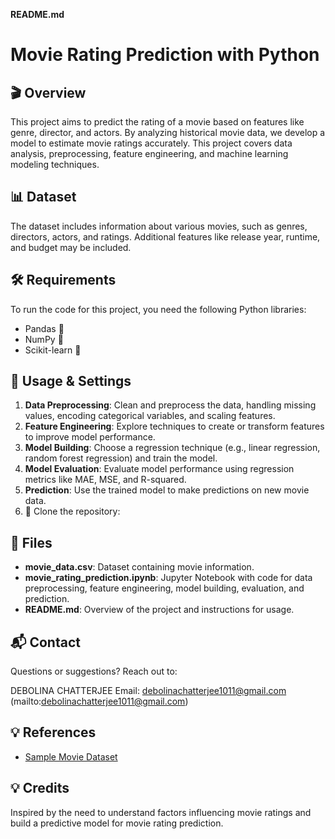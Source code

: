 **README.md**

# Movie Rating Prediction with Python

## 🎬 Overview
This project aims to predict the rating of a movie based on features like genre, director, and actors. By analyzing historical movie data, we develop a model to estimate movie ratings accurately. This project covers data analysis, preprocessing, feature engineering, and machine learning modeling techniques.

## 📊 Dataset
The dataset includes information about various movies, such as genres, directors, actors, and ratings. Additional features like release year, runtime, and budget may be included.

## 🛠️ Requirements
To run the code for this project, you need the following Python libraries:
- Pandas 🐼
- NumPy 🔢
- Scikit-learn 🧠


## 📝 Usage & Settings
1. **Data Preprocessing**: Clean and preprocess the data, handling missing values, encoding categorical variables, and scaling features.
2. **Feature Engineering**: Explore techniques to create or transform features to improve model performance.
3. **Model Building**: Choose a regression technique (e.g., linear regression, random forest regression) and train the model.
4. **Model Evaluation**: Evaluate model performance using regression metrics like MAE, MSE, and R-squared.
5. **Prediction**: Use the trained model to make predictions on new movie data.
6. 🚀 Clone the repository:


## 📁 Files
- **movie_data.csv**: Dataset containing movie information.
- **movie_rating_prediction.ipynb**: Jupyter Notebook with code for data preprocessing, feature engineering, model building, evaluation, and prediction.
- **README.md**: Overview of the project and instructions for usage.

## 📬 Contact
Questions or suggestions? Reach out to:

DEBOLINA CHATTERJEE
Email: debolinachatterjee1011@gmail.com (mailto:debolinachatterjee1011@gmail.com)

## 💡 References
- [Sample Movie Dataset](https://www.kaggle.com/rounakbanik/the-movies-dataset)

## 💡 Credits
Inspired by the need to understand factors influencing movie ratings and build a predictive model for movie rating prediction.
